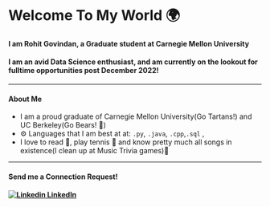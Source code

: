 # Welcome To My World 🌍
#### I am Rohit Govindan, a Graduate student at Carnegie Mellon University

#### I am an avid Data Science enthusiast, and am currently on the lookout for fulltime opportunities post December 2022!
---
#### About Me
- I am a proud graduate of Carnegie Mellon University(Go Tartans!) and UC Berkeley(Go Bears! 🐻)
- ⚙️ Languages that I am best at at: `.py`, `.java`,  `.cpp`,`.sql` ,
- I love to read 📘, play tennis 🎾 and know pretty much all songs in existence(I clean up at Music Trivia games)🎵
---
#### Send me a Connection Request!
#### [![Linkedin](https://i.stack.imgur.com/gVE0j.png) LinkedIn](https://www.linkedin.com/in/rohit-govindan-854425112/)

